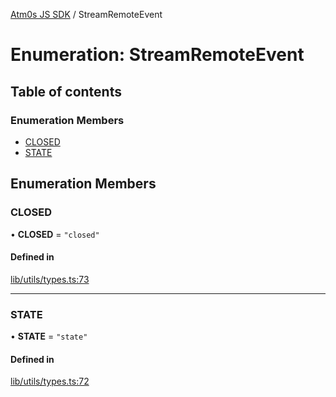[Atm0s JS SDK](../README.md) / StreamRemoteEvent

# Enumeration: StreamRemoteEvent

## Table of contents

### Enumeration Members

- [CLOSED](StreamRemoteEvent.md#closed)
- [STATE](StreamRemoteEvent.md#state)

## Enumeration Members

### CLOSED

• **CLOSED** = ``"closed"``

#### Defined in

[lib/utils/types.ts:73](https://github.com/8xFF/media-sdk-js/blob/d289714/src/lib/utils/types.ts#L73)

___

### STATE

• **STATE** = ``"state"``

#### Defined in

[lib/utils/types.ts:72](https://github.com/8xFF/media-sdk-js/blob/d289714/src/lib/utils/types.ts#L72)
